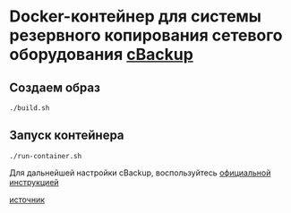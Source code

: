 # Docker-контейнер для системы резервного копирования сетевого оборудования [cBackup](https://cbackup.me/ru/)

## Создаем образ

    ./build.sh

## Запуск контейнера

    ./run-container.sh

Для дальнейшей настройки cBackup, воспользуйтесь [официальной инструкцией](https://cbackup.readthedocs.io/en/latest/getting-started/initial-setup/)

[источник](https://github.com/ErshovSergey/cbackup-docker-compose)
